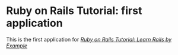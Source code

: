# Ruby on Rails Tutorial: first application

This is the first application for [*Ruby on Rails Tutorial: Learn Rails by
Example*](http://railstutorial.org/)